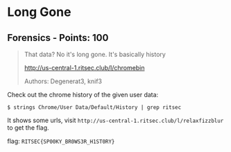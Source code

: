 # Long Gone

## Forensics - Points: 100

> That data? No it's long gone. It's basically history
>
> 
>
> http://us-central-1.ritsec.club/l/chromebin
>
> 
>
> Authors: Degenerat3, knif3
>

Check out the chrome history of the given user data:

	$ strings Chrome/User Data/Default/History | grep ritsec

It shows some urls, visit `http://us-central-1.ritsec.club/l/relaxfizzblur` to get the flag.

flag: `RITSEC{SP00KY_BR0WS3R_H1ST0RY}`